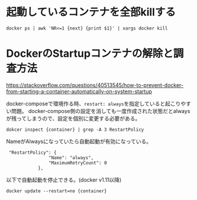 # 起動しているコンテナを全部killする

```
docker ps | awk 'NR<=1 {next} {print $1}' | xargs docker kill
```


# DockerのStartupコンテナの解除と調査方法

https://stackoverflow.com/questions/40513545/how-to-prevent-docker-from-starting-a-container-automatically-on-system-startup


docker-composeで環境作る時、`restart: always`を指定していると起こりやすい問題。
docker-compose側の設定を消しても一度作成された状態だとalwaysが残ってしまうので、設定を個別に変更する必要がある。
```
dokcer inspect {container} | grep -A 3 RestartPolicy
```


NameがAlwaysになっていたら自動起動が有効になっている。
```
 "RestartPolicy": {
                "Name": "always",
                "MaximumRetryCount": 0
            },
```


以下で自動起動を停止できる。(docker v1.11以降)
```
docker update --restart=no {container} 
```
